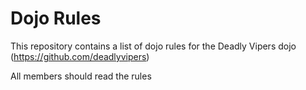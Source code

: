 Dojo Rules
==========

This repository contains a list of dojo rules for the Deadly Vipers dojo (https://github.com/deadlyvipers)

All members should read the rules
